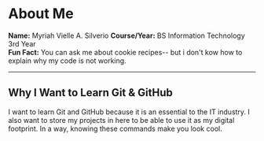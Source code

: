 # About Me

**Name:** Myriah Vielle A. Silverio 
**Course/Year:** BS Information Technology 3rd Year  
**Fun Fact:** You can ask me about cookie recipes-- but i don't kow how to explain why my code is not working. 

---

## Why I Want to Learn Git & GitHub

I want to learn Git and GitHub because it is an essential to the IT industry. I also want to store my projects in here to be able to use it as my digital footprint. In a way, knowing these commands make you look cool. 
